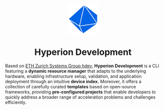 <p align="center" style="margin-bottom: 0px;">
  <img src="https://github.com/oreolag/hdev/blob/main/hdev-removebg.png" 
       align="center" style="width: 100px; height: auto;">
</p>

<h1 align="center">
  Hyperion Development
</h1> 

Based on [ETH Zurich Systems Group hdev,](https://github.com/fpgasystems/hdev) **Hyperion Development** is a CLI featuring a **dynamic resource manager** that adapts to the underlying hardware, enabling infrastructure setup, validation, and application deployment through an intuitive **device index.** Moreover, it offers a collection of carefully curated **templates** based on open-source frameworks, providing **pre-configured projects** that enable developers to quickly address a broader range of acceleration problems and challenges efficiently.
